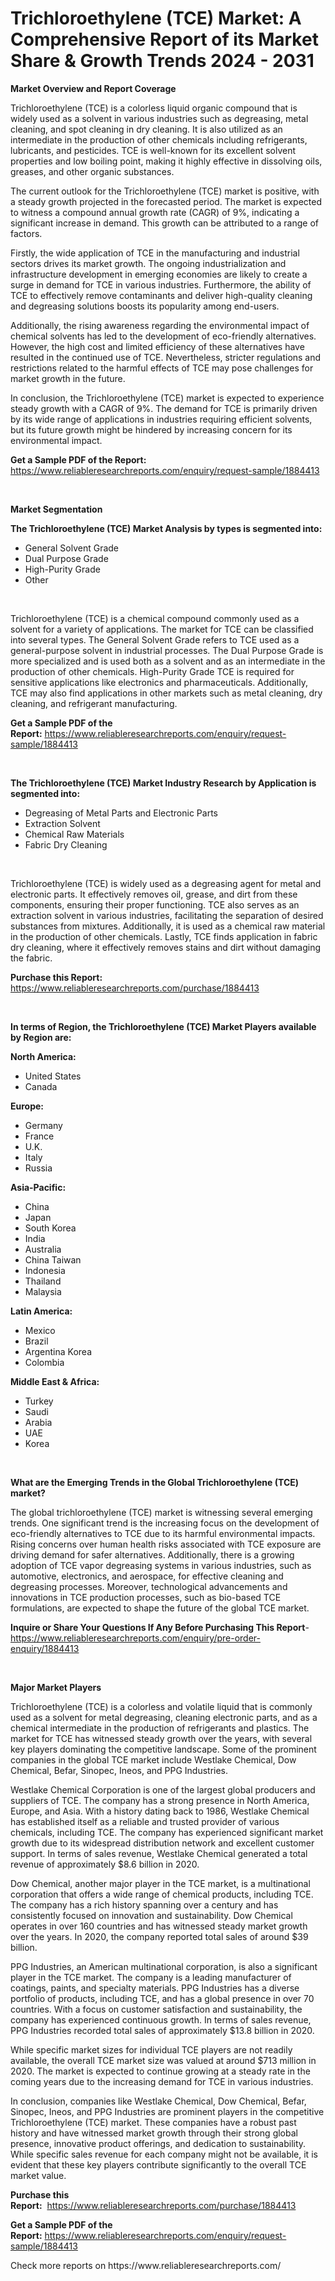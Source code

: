 <p><h1>Trichloroethylene (TCE) Market: A Comprehensive Report of its Market Share & Growth Trends 2024 - 2031</h1></p><p><strong>Market Overview and Report Coverage</strong></p>
<p><p>Trichloroethylene (TCE) is a colorless liquid organic compound that is widely used as a solvent in various industries such as degreasing, metal cleaning, and spot cleaning in dry cleaning. It is also utilized as an intermediate in the production of other chemicals including refrigerants, lubricants, and pesticides. TCE is well-known for its excellent solvent properties and low boiling point, making it highly effective in dissolving oils, greases, and other organic substances.</p><p>The current outlook for the Trichloroethylene (TCE) market is positive, with a steady growth projected in the forecasted period. The market is expected to witness a compound annual growth rate (CAGR) of 9%, indicating a significant increase in demand. This growth can be attributed to a range of factors.</p><p>Firstly, the wide application of TCE in the manufacturing and industrial sectors drives its market growth. The ongoing industrialization and infrastructure development in emerging economies are likely to create a surge in demand for TCE in various industries. Furthermore, the ability of TCE to effectively remove contaminants and deliver high-quality cleaning and degreasing solutions boosts its popularity among end-users.</p><p>Additionally, the rising awareness regarding the environmental impact of chemical solvents has led to the development of eco-friendly alternatives. However, the high cost and limited efficiency of these alternatives have resulted in the continued use of TCE. Nevertheless, stricter regulations and restrictions related to the harmful effects of TCE may pose challenges for market growth in the future.</p><p>In conclusion, the Trichloroethylene (TCE) market is expected to experience steady growth with a CAGR of 9%. The demand for TCE is primarily driven by its wide range of applications in industries requiring efficient solvents, but its future growth might be hindered by increasing concern for its environmental impact.</p></p>
<p><strong>Get a Sample PDF of the Report:</strong> <a href="https://www.reliableresearchreports.com/enquiry/request-sample/1884413">https://www.reliableresearchreports.com/enquiry/request-sample/1884413</a></p>
<p>&nbsp;</p>
<p><strong>Market Segmentation</strong></p>
<p><strong>The Trichloroethylene (TCE) Market Analysis by types is segmented into:</strong></p>
<p><ul><li>General Solvent Grade</li><li>Dual Purpose Grade</li><li>High-Purity Grade</li><li>Other</li></ul></p>
<p>&nbsp;</p>
<p><p>Trichloroethylene (TCE) is a chemical compound commonly used as a solvent for a variety of applications. The market for TCE can be classified into several types. The General Solvent Grade refers to TCE used as a general-purpose solvent in industrial processes. The Dual Purpose Grade is more specialized and is used both as a solvent and as an intermediate in the production of other chemicals. High-Purity Grade TCE is required for sensitive applications like electronics and pharmaceuticals. Additionally, TCE may also find applications in other markets such as metal cleaning, dry cleaning, and refrigerant manufacturing.</p></p>
<p><strong>Get a Sample PDF of the Report:</strong>&nbsp;<a href="https://www.reliableresearchreports.com/enquiry/request-sample/1884413">https://www.reliableresearchreports.com/enquiry/request-sample/1884413</a></p>
<p>&nbsp;</p>
<p><strong>The Trichloroethylene (TCE) Market Industry Research by Application is segmented into:</strong></p>
<p><ul><li>Degreasing of Metal Parts and Electronic Parts</li><li>Extraction Solvent</li><li>Chemical Raw Materials</li><li>Fabric Dry Cleaning</li></ul></p>
<p>&nbsp;</p>
<p><p>Trichloroethylene (TCE) is widely used as a degreasing agent for metal and electronic parts. It effectively removes oil, grease, and dirt from these components, ensuring their proper functioning. TCE also serves as an extraction solvent in various industries, facilitating the separation of desired substances from mixtures. Additionally, it is used as a chemical raw material in the production of other chemicals. Lastly, TCE finds application in fabric dry cleaning, where it effectively removes stains and dirt without damaging the fabric.</p></p>
<p><strong>Purchase this Report:</strong>&nbsp; <a href="https://www.reliableresearchreports.com/purchase/1884413">https://www.reliableresearchreports.com/purchase/1884413</a></p>
<p>&nbsp;</p>
<p><strong>In terms of Region, the Trichloroethylene (TCE) Market Players available by Region are:</strong></p>
<p>
    <p> <strong> North America: </strong>
        <ul>
            <li>United States</li>
            <li>Canada</li>
        </ul>
        </p> 
    <p> <strong> Europe: </strong>
        <ul>
            <li>Germany</li>
            <li>France</li>
            <li>U.K.</li>
            <li>Italy</li>
            <li>Russia</li>
        </ul>
        </p> 
    <p> <strong> Asia-Pacific: </strong>
        <ul>
            <li>China</li>
            <li>Japan</li>
            <li>South Korea</li>
            <li>India</li>
            <li>Australia</li>
            <li>China Taiwan</li>
            <li>Indonesia</li>
            <li>Thailand</li>
            <li>Malaysia</li>
        </ul>
        </p> 
    <p> <strong> Latin America: </strong>
        <ul>
            <li>Mexico</li>
            <li>Brazil</li>
            <li>Argentina Korea</li>
            <li>Colombia</li>
        </ul>
        </p> 
    <p> <strong> Middle East & Africa: </strong>
        <ul>
            <li>Turkey</li>
            <li>Saudi</li>
            <li>Arabia</li>
            <li>UAE</li>
            <li>Korea</li>
        </ul>
    </p>
    </p>
<p>&nbsp;</p>
<p><strong>What are the Emerging Trends in the Global Trichloroethylene (TCE) market?</strong></p>
<p><p>The global trichloroethylene (TCE) market is witnessing several emerging trends. One significant trend is the increasing focus on the development of eco-friendly alternatives to TCE due to its harmful environmental impacts. Rising concerns over human health risks associated with TCE exposure are driving demand for safer alternatives. Additionally, there is a growing adoption of TCE vapor degreasing systems in various industries, such as automotive, electronics, and aerospace, for effective cleaning and degreasing processes. Moreover, technological advancements and innovations in TCE production processes, such as bio-based TCE formulations, are expected to shape the future of the global TCE market.</p></p>
<p><strong>Inquire or Share Your Questions If Any Before Purchasing This Report</strong>- <a href="https://www.reliableresearchreports.com/enquiry/pre-order-enquiry/1884413">https://www.reliableresearchreports.com/enquiry/pre-order-enquiry/1884413</a></p>
<p>&nbsp;</p>
<p><strong>Major Market Players</strong></p>
<p><p>Trichloroethylene (TCE) is a colorless and volatile liquid that is commonly used as a solvent for metal degreasing, cleaning electronic parts, and as a chemical intermediate in the production of refrigerants and plastics. The market for TCE has witnessed steady growth over the years, with several key players dominating the competitive landscape. Some of the prominent companies in the global TCE market include Westlake Chemical, Dow Chemical, Befar, Sinopec, Ineos, and PPG Industries.</p><p>Westlake Chemical Corporation is one of the largest global producers and suppliers of TCE. The company has a strong presence in North America, Europe, and Asia. With a history dating back to 1986, Westlake Chemical has established itself as a reliable and trusted provider of various chemicals, including TCE. The company has experienced significant market growth due to its widespread distribution network and excellent customer support. In terms of sales revenue, Westlake Chemical generated a total revenue of approximately $8.6 billion in 2020.</p><p>Dow Chemical, another major player in the TCE market, is a multinational corporation that offers a wide range of chemical products, including TCE. The company has a rich history spanning over a century and has consistently focused on innovation and sustainability. Dow Chemical operates in over 160 countries and has witnessed steady market growth over the years. In 2020, the company reported total sales of around $39 billion.</p><p>PPG Industries, an American multinational corporation, is also a significant player in the TCE market. The company is a leading manufacturer of coatings, paints, and specialty materials. PPG Industries has a diverse portfolio of products, including TCE, and has a global presence in over 70 countries. With a focus on customer satisfaction and sustainability, the company has experienced continuous growth. In terms of sales revenue, PPG Industries recorded total sales of approximately $13.8 billion in 2020.</p><p>While specific market sizes for individual TCE players are not readily available, the overall TCE market size was valued at around $713 million in 2020. The market is expected to continue growing at a steady rate in the coming years due to the increasing demand for TCE in various industries.</p><p>In conclusion, companies like Westlake Chemical, Dow Chemical, Befar, Sinopec, Ineos, and PPG Industries are prominent players in the competitive Trichloroethylene (TCE) market. These companies have a robust past history and have witnessed market growth through their strong global presence, innovative product offerings, and dedication to sustainability. While specific sales revenue for each company might not be available, it is evident that these key players contribute significantly to the overall TCE market value.</p></p>
<p><strong>Purchase this Report:</strong>&nbsp;&nbsp;<a href="https://www.reliableresearchreports.com/purchase/1884413">https://www.reliableresearchreports.com/purchase/1884413</a></p>
<p></p>
<p><strong>Get a Sample PDF of the Report:</strong>&nbsp;<a href="https://www.reliableresearchreports.com/enquiry/request-sample/1884413">https://www.reliableresearchreports.com/enquiry/request-sample/1884413</a></p>
<p>Check more reports on https://www.reliableresearchreports.com/</p>
